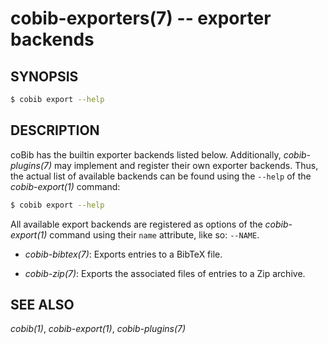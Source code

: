 cobib-exporters(7) -- exporter backends
=======================================

## SYNOPSIS

```bash
$ cobib export --help
```

## DESCRIPTION

coBib has the builtin exporter backends listed below.
Additionally, *cobib-plugins(7)* may implement and register their own exporter backends.
Thus, the actual list of available backends can be found using the `--help` of the *cobib-export(1)* command:
```bash
$ cobib export --help
```

All available export backends are registered as options of the *cobib-export(1)* command using their `name` attribute, like so: `--NAME`.

  * *cobib-bibtex(7)*:
    Exports entries to a BibTeX file.

  * *cobib-zip(7)*:
    Exports the associated files of entries to a Zip archive.

## SEE ALSO

*cobib(1)*, *cobib-export(1)*, *cobib-plugins(7)*

[//]: # ( vim: set ft=markdown tw=0: )
